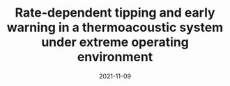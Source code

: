 ---
title: "Rate-dependent tipping and early warning in a thermoacoustic system under extreme operating environment"
collection: publications
permalink: /publication/2021-11-09-paper-title-number-17
excerpt: 'Abstract: Thermoacoustic instability has been an important challenge in the development of high-performance combustion systems, as it can have catastrophic consequences. The process of a sudden change in the dynamical behavior of a thermoacoustic system from a low- to high-amplitude thermoacoustic instability actually entails as a tipping point phenomenon. It has been found that when rate-dependent parameters are considered, a tipping-delay phenomenon may arise, which helps in the control of undesirable states that give rise to thermoacoustic instabilities. This work aims at understanding rate-dependent tipping dynamics of the thermoacoustic system with both time-varying parameters and a non-Gaussian Lévy noise. The latter better describes the severe operating environment of such systems than simpler types of noise. Through numerical simulations, the tipping dynamical behavior is analyzed by considering the rate-dependent parameters coupled with the main parameters of the Lévy noise, including the stability and skewness indices and the noise intensity. In addition, we investigate the effectiveness of early warning indicators in rate-dependent systems under Lévy noise excitation and uncover a relationship between warning measures and the rate of change in the parameters. These results inform and enlighten the development and design of power combustion devices and also provide researchers and engineers with effective ideas to control thermoacoustic instability and the associated tipping dynamics.'
date: 2021-11-09
venue: 'Chaos: An Interdisciplinary Journal of Nonlinear Science'
paperurl: 'https://doi.org/10.1063/5.0071977'
citation: 'Zhang X, Xu Y, Liu Q, et al. Rate-dependent tipping and early warning in a thermoacoustic system under extreme operating environment[J]. Chaos: An Interdisciplinary Journal of Nonlinear Science, 2021, 31(11): 113115.'
---